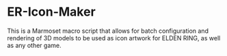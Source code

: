# ER-Icon-Maker

This is a Marmoset macro script that allows for batch configuration and rendering of 3D models to be used as icon artwork for ELDEN RING, as well as any other game.
